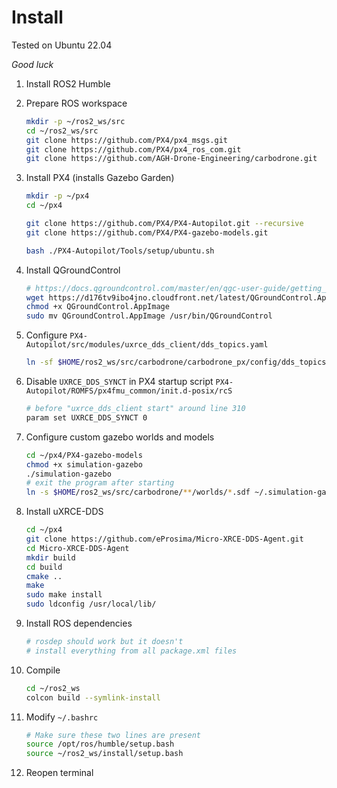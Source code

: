 # Install

Tested on Ubuntu 22.04

*Good luck*

1. Install ROS2 Humble

2. Prepare ROS workspace

    ```bash
    mkdir -p ~/ros2_ws/src
    cd ~/ros2_ws/src
    git clone https://github.com/PX4/px4_msgs.git
    git clone https://github.com/PX4/px4_ros_com.git
    git clone https://github.com/AGH-Drone-Engineering/carbodrone.git
    ```

3. Install PX4 (installs Gazebo Garden)

    ```bash
    mkdir -p ~/px4
    cd ~/px4

    git clone https://github.com/PX4/PX4-Autopilot.git --recursive
    git clone https://github.com/PX4/PX4-gazebo-models.git

    bash ./PX4-Autopilot/Tools/setup/ubuntu.sh
    ```

4. Install QGroundControl

    ```bash
    # https://docs.qgroundcontrol.com/master/en/qgc-user-guide/getting_started/download_and_install.html#ubuntu
    wget https://d176tv9ibo4jno.cloudfront.net/latest/QGroundControl.AppImage
    chmod +x QGroundControl.AppImage
    sudo mv QGroundControl.AppImage /usr/bin/QGroundControl
    ```

5. Configure `PX4-Autopilot/src/modules/uxrce_dds_client/dds_topics.yaml`

    ```bash
    ln -sf $HOME/ros2_ws/src/carbodrone/carbodrone_px/config/dds_topics.yaml ~/px4/PX4-Autopilot/src/modules/uxrce_dds_client/dds_topics.yaml
    ```

6. Disable `UXRCE_DDS_SYNCT` in PX4 startup script `PX4-Autopilot/ROMFS/px4fmu_common/init.d-posix/rcS`

    ```bash
    # before "uxrce_dds_client start" around line 310
    param set UXRCE_DDS_SYNCT 0
    ```

7. Configure custom gazebo worlds and models

    ```bash
    cd ~/px4/PX4-gazebo-models
    chmod +x simulation-gazebo
    ./simulation-gazebo
    # exit the program after starting
    ln -s $HOME/ros2_ws/src/carbodrone/**/worlds/*.sdf ~/.simulation-gazebo/worlds/
    ```

8. Install uXRCE-DDS

    ```bash
    cd ~/px4
    git clone https://github.com/eProsima/Micro-XRCE-DDS-Agent.git
    cd Micro-XRCE-DDS-Agent
    mkdir build
    cd build
    cmake ..
    make
    sudo make install
    sudo ldconfig /usr/local/lib/
    ```

9. Install ROS dependencies

    ```bash
    # rosdep should work but it doesn't
    # install everything from all package.xml files
    ```

10. Compile

    ```bash
    cd ~/ros2_ws
    colcon build --symlink-install
    ```

11. Modify `~/.bashrc`

    ```bash
    # Make sure these two lines are present
    source /opt/ros/humble/setup.bash
    source ~/ros2_ws/install/setup.bash
    ```

12. Reopen terminal
